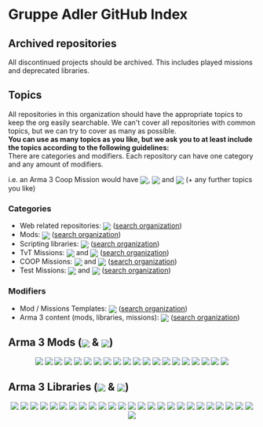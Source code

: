 # Gruppe Adler GitHub Index

## Archived repositories
All discontinued projects should be archived. This includes played missions and deprecated libraries.

## Topics
All repositories in this organization should have the appropriate topics to keep the org easily searchable. We can't cover all repositories with common topics, but we can try to cover as many as possible.  
**You can use as many topics as you like, but we ask you to at least include the topics according to the following guidelines:**  
There are categories and modifiers. Each repository can have one category and any amount of modifiers.  
  
i.e. an Arma 3 Coop Mission would have <a href="https://github.com/search?q=org%3Agruppe-adler+topic%3Amission"><img valign="middle" src="./img/topics/mission.svg"></a>, <a href="https://github.com/search?q=org%3Agruppe-adler+topic%3Acoop"><img valign="middle" src="./img/topics/coop.svg"></a> and <a href="https://github.com/search?q=org%3Agruppe-adler+topic%3Aarma3"><img valign="middle" src="./img/topics/arma3.svg"></a> (+ any further topics you like)

### Categories
- Web related repositories: <a href="https://github.com/search?q=org%3Agruppe-adler+topic%3Aweb"><img valign="middle" src="./img/topics/web.svg"></a> ([search organization](https://github.com/search?q=org%3Agruppe-adler+topic%3Aweb))
- Mods: <a href="https://github.com/search?q=org%3Agruppe-adler+topic%3Amod"><img valign="middle" src="./img/topics/mod.svg"></a> ([search organization](https://github.com/search?q=org%3Agruppe-adler+topic%3Amod))
- Scripting libraries: <a href="https://github.com/search?q=org%3Agruppe-adler+topic%3Alibrary"><img valign="middle" src="./img/topics/library.svg"></a> ([search organization](https://github.com/search?q=org%3Agruppe-adler+topic%3Alibrary))
- TvT Missions: <a href="https://github.com/search?q=org%3Agruppe-adler+topic%3Amission"><img valign="middle" src="./img/topics/mission.svg"></a> and <a href="https://github.com/search?q=org%3Agruppe-adler+topic%3Atvt"><img valign="middle" src="./img/topics/tvt.svg"></a> ([search organization](https://github.com/search?q=org%3Agruppe-adler+topic%3Amission+topic%3Atvt))
- COOP Missions: <a href="https://github.com/search?q=org%3Agruppe-adler+topic%3Amission"><img valign="middle" src="./img/topics/mission.svg"></a> and <a href="https://github.com/search?q=org%3Agruppe-adler+topic%3Acoop"><img valign="middle" src="./img/topics/coop.svg"></a> ([search organization](https://github.com/search?q=org%3Agruppe-adler+topic%3Amission+topic%3Acoop))
- Test Missions: <a href="https://github.com/search?q=org%3Agruppe-adler+topic%3Amission"><img valign="middle" src="./img/topics/mission.svg"></a> and <a href="https://github.com/search?q=org%3Agruppe-adler+topic%3Atestmission"><img valign="middle" src="./img/topics/testmission.svg"></a> ([search organization](https://github.com/search?q=org%3Agruppe-adler+topic%3Amission+topic%3Atestmission))

### Modifiers
- Mod / Missions Templates: <a href="https://github.com/search?q=org%3Agruppe-adler+topic%3Atemplate"><img valign="middle" src="./img/topics/template.svg"></a> ([search organization](https://github.com/search?q=org%3Agruppe-adler+topic%3Atemplate))
- Arma 3 content (mods, libraries, missions): <a href="https://github.com/search?q=org%3Agruppe-adler+topic%3Aarma3"><img valign="middle" src="./img/topics/arma3.svg"></a> ([search organization](https://github.com/search?q=org%3Agruppe-adler+topic%3Aarma3))


## Arma 3 Mods (<a href="https://github.com/search?q=org%3Agruppe-adler+topic%3Amod"><img valign="middle" src="./img/topics/mod.svg"></a> & <a href="https://github.com/search?q=org%3Agruppe-adler+topic%3Aarma3"><img valign="middle" src="./img/topics/arma3.svg"></a>)
<p align="center">
<a href="https://github.com/gruppe-adler/grad_trenches"><img src="./img/repositories/grad_trenches.svg"></a>
<a href="https://github.com/gruppe-adler/grad_civs"><img src="./img/repositories/grad_civs.svg"></a>
<a href="https://github.com/gruppe-adler/gruppe_adler_mod"><img src="./img/repositories/gruppe_adler_mod.svg"></a>
<a href="https://github.com/gruppe-adler/grad_meh"><img src="./img/repositories/grad_meh.svg"></a>
<a href="https://github.com/gruppe-adler/grad_slingHelmet"><img src="./img/repositories/grad_slingHelmet.svg"></a>
<a href="https://github.com/gruppe-adler/grad_intercept_template"><img src="./img/repositories/grad_intercept_template.svg"></a>
<a href="https://github.com/gruppe-adler/grad_clipOverlay"><img src="./img/repositories/grad_clipOverlay.svg"></a>
<a href="https://github.com/gruppe-adler/grad_apobs"><img src="./img/repositories/grad_apobs.svg"></a>
<a href="https://github.com/gruppe-adler/grad_mtg"><img src="./img/repositories/grad_mtg.svg"></a>
<a href="https://github.com/gruppe-adler/grad_minui"><img src="./img/repositories/grad_minui.svg"></a>
<a href="https://github.com/gruppe-adler/tfar_autoswitch"><img src="./img/repositories/tfar_autoswitch.svg"></a>
<a href="https://github.com/gruppe-adler/grad_captiveWalking"><img src="./img/repositories/grad_captiveWalking.svg"></a>
<a href="https://github.com/gruppe-adler/grad_enhancedDiving"><img src="./img/repositories/grad_enhancedDiving.svg"></a>
<a href="https://github.com/gruppe-adler/grad_sandstorm"><img src="./img/repositories/grad_sandstorm.svg"></a>
<a href="https://github.com/gruppe-adler/grad_endgame"><img src="./img/repositories/grad_endgame.svg"></a>
<a href="https://github.com/gruppe-adler/grad_paceCountBeads"><img src="./img/repositories/grad_paceCountBeads.svg"></a>
<a href="https://github.com/gruppe-adler/grad_animalTransport"><img src="./img/repositories/grad_animalTransport.svg"></a>
<a href="https://github.com/gruppe-adler/grad_prism"><img src="./img/repositories/grad_prism.svg"></a>
<a href="https://github.com/gruppe-adler/grad_replay_intercept"><img src="./img/repositories/grad_replay_intercept.svg"></a>
<a href="https://github.com/gruppe-adler/grad_extras"><img src="./img/repositories/grad_extras.svg"></a>
</p>

## Arma 3 Libraries (<a href="https://github.com/search?q=org%3Agruppe-adler+topic%3Alibrary"><img valign="middle" src="./img/topics/library.svg"></a> & <a href="https://github.com/search?q=org%3Agruppe-adler+topic%3Aarma3"><img valign="middle" src="./img/topics/arma3.svg"></a>)
<p align="center">
<a href="https://github.com/gruppe-adler/grad-persistence"><img src="./img/repositories/grad-persistence.svg"></a>
<a href="https://github.com/gruppe-adler/grad-fortifications"><img src="./img/repositories/grad-fortifications.svg"></a>
<a href="https://github.com/gruppe-adler/grad-replay"><img src="./img/repositories/grad-replay.svg"></a>
<a href="https://github.com/gruppe-adler/grad-listBuymenu"><img src="./img/repositories/grad-listBuymenu.svg"></a>
<a href="https://github.com/gruppe-adler/grad-leaveNotes"><img src="./img/repositories/grad-leaveNotes.svg"></a>
<a href="https://github.com/gruppe-adler/grad-makeFire"><img src="./img/repositories/grad-makeFire.svg"></a>
<a href="https://github.com/gruppe-adler/grad-moneyMenu"><img src="./img/repositories/grad-moneyMenu.svg"></a>
<a href="https://github.com/gruppe-adler/grad-factions"><img src="./img/repositories/grad-factions.svg"></a>
<a href="https://github.com/gruppe-adler/grad-winrateTracker"><img src="./img/repositories/grad-winrateTracker.svg"></a>
<a href="https://github.com/gruppe-adler/grad-passport"><img src="./img/repositories/grad-passport.svg"></a>
<a href="https://github.com/gruppe-adler/grad-heligame"><img src="./img/repositories/grad-heligame.svg"></a>
<a href="https://github.com/gruppe-adler/grad-factions-tvt"><img src="./img/repositories/grad-factions-tvt.svg"></a>
<a href="https://github.com/gruppe-adler/grad-vehicleRespawn"><img src="./img/repositories/grad-vehicleRespawn.svg"></a>
<a href="https://github.com/gruppe-adler/grad-scoreboard"><img src="./img/repositories/grad-scoreboard.svg"></a>
<a href="https://github.com/gruppe-adler/grad-gpsTracker"><img src="./img/repositories/grad-gpsTracker.svg"></a>
<a href="https://github.com/gruppe-adler/grad-sectors"><img src="./img/repositories/grad-sectors.svg"></a>
<a href="https://github.com/gruppe-adler/grad-islandconfig"><img src="./img/repositories/grad-islandconfig.svg"></a>
<a href="https://github.com/gruppe-adler/grad-loadout"><img src="./img/repositories/grad-loadout.svg"></a>
<a href="https://github.com/gruppe-adler/grad-introCam"><img src="./img/repositories/grad-introCam.svg"></a>
<a href="https://github.com/gruppe-adler/a_st_phoneTest.VR"><img src="./img/repositories/a_st_phoneTest.VR.svg"></a>
<a href="https://github.com/gruppe-adler/a_st_rotorwash.Zargabad"><img src="./img/repositories/a_st_rotorwash.Zargabad.svg"></a>
<a href="https://github.com/gruppe-adler/grad-permaChoice"><img src="./img/repositories/grad-permaChoice.svg"></a>
<a href="https://github.com/gruppe-adler/grad-vehicleSpawner"><img src="./img/repositories/grad-vehicleSpawner.svg"></a>
<a href="https://github.com/gruppe-adler/grad-advancedLockpicking"><img src="./img/repositories/grad-advancedLockpicking.svg"></a>
<a href="https://github.com/gruppe-adler/grad-tvtsettings"><img src="./img/repositories/grad-tvtsettings.svg"></a>
<a href="https://github.com/gruppe-adler/grad-dynGroupDecals"><img src="./img/repositories/grad-dynGroupDecals.svg"></a>
</p>